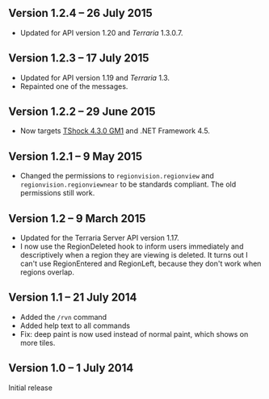 Version 1.2.4 – 26 July 2015
----------------------------

* Updated for API version 1.20 and _Terraria_ 1.3.0.7.

Version 1.2.3 – 17 July 2015
----------------------------

* Updated for API version 1.19 and _Terraria_ 1.3.
* Repainted one of the messages.

Version 1.2.2 – 29 June 2015
----------------------------

* Now targets [TShock 4.3.0 GM1](https://tshock.co/xf/index.php?threads/tshock-4-3-0-gm-prerelease.3759/) and .NET Framework 4.5.

Version 1.2.1 – 9 May 2015
--------------------------

* Changed the permissions to `regionvision.regionview` and `regionvision.regionviewnear` to be standards compliant. The old permissions still work.

Version 1.2 – 9 March 2015
--------------------------

* Updated for the Terraria Server API version 1.17.
* I now use the RegionDeleted hook to inform users immediately and descriptively when a region they are viewing is deleted. It turns out I can't use RegionEntered and RegionLeft, because they don't work when regions overlap.

Version 1.1 – 21 July 2014
--------------------------

* Added the `/rvn` command
* Added help text to all commands
* Fix: deep paint is now used instead of normal paint, which shows on more tiles.

Version 1.0 – 1 July 2014
-------------------------
Initial release
